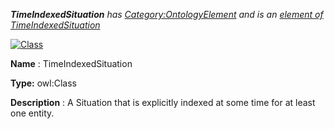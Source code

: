 ___TimeIndexedSituation__ 
 has
 [Category:OntologyElement](../../Category/OntologyElement "Category:OntologyElement") 
 and is an
 [element of](../../Property/ElementOf "Property:ElementOf") 
[TimeIndexedSituation](../../Submissions/TimeIndexedSituation "Submissions:TimeIndexedSituation")_




  





[![Class](../../images/thumb/2/27/Class.gif/45px-Class.gif)](../../Image/Class.gif "Class")


__Name__ 
 : TimeIndexedSituation
 



__Type:__ 
 owl:Class
 



__Description__ 
 : A Situation that is explicitly indexed at some time for at least one entity.